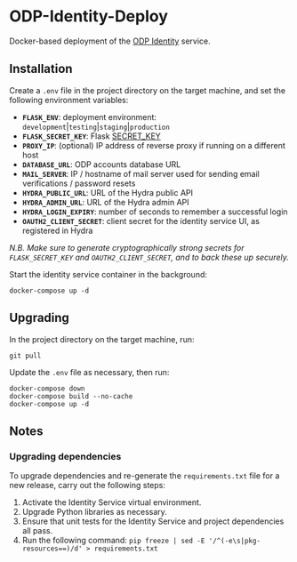 # ODP-Identity-Deploy

Docker-based deployment of the [ODP Identity](https://github.com/SAEONData/ODP-Identity) service.

## Installation

Create a `.env` file in the project directory on the target machine, and set the following environment variables:

- **`FLASK_ENV`**: deployment environment: `development`|`testing`|`staging`|`production`
- **`FLASK_SECRET_KEY`**: Flask [SECRET_KEY](https://flask.palletsprojects.com/en/1.1.x/config/#SECRET_KEY)
- **`PROXY_IP`**: (optional) IP address of reverse proxy if running on a different host
- **`DATABASE_URL`**: ODP accounts database URL
- **`MAIL_SERVER`**: IP / hostname of mail server used for sending email verifications / password resets
- **`HYDRA_PUBLIC_URL`**: URL of the Hydra public API
- **`HYDRA_ADMIN_URL`**: URL of the Hydra admin API
- **`HYDRA_LOGIN_EXPIRY`**: number of seconds to remember a successful login
- **`OAUTH2_CLIENT_SECRET`**: client secret for the identity service UI, as registered in Hydra

_N.B. Make sure to generate cryptographically strong secrets for `FLASK_SECRET_KEY` and `OAUTH2_CLIENT_SECRET`,
and to back these up securely._

Start the identity service container in the background:

    docker-compose up -d

## Upgrading

In the project directory on the target machine, run:

    git pull

Update the `.env` file as necessary, then run:

    docker-compose down
    docker-compose build --no-cache
    docker-compose up -d

## Notes

### Upgrading dependencies

To upgrade dependencies and re-generate the `requirements.txt` file for a new release,
carry out the following steps:

1. Activate the Identity Service virtual environment.
1. Upgrade Python libraries as necessary.
1. Ensure that unit tests for the Identity Service and project dependencies all pass.
1. Run the following command:
`pip freeze | sed -E '/^(-e\s|pkg-resources==)/d' > requirements.txt`
